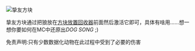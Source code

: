 ![挚友方块](block:betterwithmods:companion_cube)

挚友方块通过把狼放在[方块放置回收器](block_dispenser.md)前面然后激活它即可，具体有啥用......想一想你要如何在MC中还原出*DOG SONG* ;)

免责声明:只有少数数据化动物在此过程中受到了必要的伤害